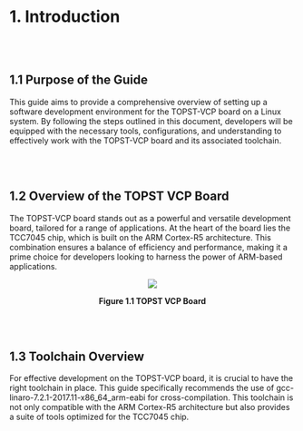 # 1. Introduction

<br/><br/>

## 1.1 Purpose of the Guide  

This guide aims to provide a comprehensive overview of setting up a software development environment for the TOPST-VCP board on a Linux system. By following the steps outlined in this document, developers will be equipped with the necessary tools, configurations, and understanding to effectively work with the TOPST-VCP board and its associated toolchain.

<br/><br/>

## 1.2 Overview of the TOPST VCP Board  

The TOPST-VCP board stands out as a powerful and versatile development board, tailored for a range of applications. At the heart of the board lies the TCC7045 chip, which is built on the ARM Cortex-R5 architecture. This combination ensures a balance of efficiency and performance, making it a prime choice for developers looking to harness the power of ARM-based applications.  

<p align="center"><img src="https://github.com/topst-development/Documentation/assets/161264431/7ac215a9-1504-40e5-aaf4-9614f76eb755"></p>
<p align="center"><strong>Figure 1.1 TOPST VCP Board</strong></p>

<br/><br/>

## 1.3 Toolchain Overview  

For effective development on the TOPST-VCP board, it is crucial to have the right toolchain in place. This guide specifically recommends the use of gcc-linaro-7.2.1-2017.11-x86_64_arm-eabi for cross-compilation. This toolchain is not only compatible with the ARM Cortex-R5 architecture but also provides a suite of tools optimized for the TCC7045 chip.
